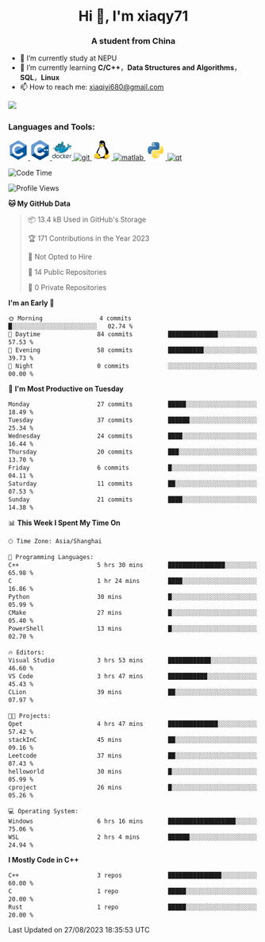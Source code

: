 <h1 align="center">Hi 👋, I'm xiaqy71</h1>
<h3 align="center">A student from China</h3>

- 🔭 I’m currently study at NEPU
- 🌱 I’m currently learning **C/C++**，**Data Structures and Algorithms**，**SQL**，**Linux**
- 📫 How to reach me: xiaqiyi680@gmail.com

![](https://github-readme-stats.vercel.app/api?username=xiaqy71)

<h3 align="left">Languages and Tools:</h3>
<p align="left"> <a href="https://www.cprogramming.com/" target="_blank" rel="noreferrer"> <img src="https://raw.githubusercontent.com/devicons/devicon/master/icons/c/c-original.svg" alt="c" width="40" height="40"/> </a> <a href="https://www.w3schools.com/cpp/" target="_blank" rel="noreferrer"> <img src="https://raw.githubusercontent.com/devicons/devicon/master/icons/cplusplus/cplusplus-original.svg" alt="cplusplus" width="40" height="40"/> </a> <a href="https://www.docker.com/" target="_blank" rel="noreferrer"> <img src="https://raw.githubusercontent.com/devicons/devicon/master/icons/docker/docker-original-wordmark.svg" alt="docker" width="40" height="40"/> </a> <a href="https://git-scm.com/" target="_blank" rel="noreferrer"> <img src="https://www.vectorlogo.zone/logos/git-scm/git-scm-icon.svg" alt="git" width="40" height="40"/> </a> <a href="https://www.linux.org/" target="_blank" rel="noreferrer"> <img src="https://raw.githubusercontent.com/devicons/devicon/master/icons/linux/linux-original.svg" alt="linux" width="40" height="40"/> </a> <a href="https://www.mathworks.com/" target="_blank" rel="noreferrer"> <img src="https://upload.wikimedia.org/wikipedia/commons/2/21/Matlab_Logo.png" alt="matlab" width="40" height="40"/> </a> <a href="https://www.python.org" target="_blank" rel="noreferrer"> <img src="https://raw.githubusercontent.com/devicons/devicon/master/icons/python/python-original.svg" alt="python" width="40" height="40"/> </a> <a href="https://www.qt.io/" target="_blank" rel="noreferrer"> <img src="https://upload.wikimedia.org/wikipedia/commons/0/0b/Qt_logo_2016.svg" alt="qt" width="40" height="40"/> </a> </p>

<!--START_SECTION:waka-->
![Code Time](http://img.shields.io/badge/Code%20Time-209%20hrs%204%20mins-blue)

![Profile Views](http://img.shields.io/badge/Profile%20Views-5-blue)

**🐱 My GitHub Data** 

> 📦 13.4 kB Used in GitHub's Storage 
 > 
> 🏆 171 Contributions in the Year 2023
 > 
> 🚫 Not Opted to Hire
 > 
> 📜 14 Public Repositories 
 > 
> 🔑 0 Private Repositories 
 > 
**I'm an Early 🐤** 

```text
🌞 Morning                4 commits           █░░░░░░░░░░░░░░░░░░░░░░░░   02.74 % 
🌆 Daytime                84 commits          ██████████████░░░░░░░░░░░   57.53 % 
🌃 Evening                58 commits          ██████████░░░░░░░░░░░░░░░   39.73 % 
🌙 Night                  0 commits           ░░░░░░░░░░░░░░░░░░░░░░░░░   00.00 % 
```
📅 **I'm Most Productive on Tuesday** 

```text
Monday                   27 commits          █████░░░░░░░░░░░░░░░░░░░░   18.49 % 
Tuesday                  37 commits          ██████░░░░░░░░░░░░░░░░░░░   25.34 % 
Wednesday                24 commits          ████░░░░░░░░░░░░░░░░░░░░░   16.44 % 
Thursday                 20 commits          ███░░░░░░░░░░░░░░░░░░░░░░   13.70 % 
Friday                   6 commits           █░░░░░░░░░░░░░░░░░░░░░░░░   04.11 % 
Saturday                 11 commits          ██░░░░░░░░░░░░░░░░░░░░░░░   07.53 % 
Sunday                   21 commits          ████░░░░░░░░░░░░░░░░░░░░░   14.38 % 
```


📊 **This Week I Spent My Time On** 

```text
🕑︎ Time Zone: Asia/Shanghai

💬 Programming Languages: 
C++                      5 hrs 30 mins       ████████████████░░░░░░░░░   65.98 % 
C                        1 hr 24 mins        ████░░░░░░░░░░░░░░░░░░░░░   16.86 % 
Python                   30 mins             █░░░░░░░░░░░░░░░░░░░░░░░░   05.99 % 
CMake                    27 mins             █░░░░░░░░░░░░░░░░░░░░░░░░   05.40 % 
PowerShell               13 mins             █░░░░░░░░░░░░░░░░░░░░░░░░   02.70 % 

🔥 Editors: 
Visual Studio            3 hrs 53 mins       ████████████░░░░░░░░░░░░░   46.60 % 
VS Code                  3 hrs 47 mins       ███████████░░░░░░░░░░░░░░   45.43 % 
CLion                    39 mins             ██░░░░░░░░░░░░░░░░░░░░░░░   07.97 % 

🐱‍💻 Projects: 
Qpet                     4 hrs 47 mins       ██████████████░░░░░░░░░░░   57.42 % 
stackInC                 45 mins             ██░░░░░░░░░░░░░░░░░░░░░░░   09.16 % 
Leetcode                 37 mins             ██░░░░░░░░░░░░░░░░░░░░░░░   07.43 % 
helloworld               30 mins             █░░░░░░░░░░░░░░░░░░░░░░░░   05.99 % 
cproject                 26 mins             █░░░░░░░░░░░░░░░░░░░░░░░░   05.26 % 

💻 Operating System: 
Windows                  6 hrs 16 mins       ███████████████████░░░░░░   75.06 % 
WSL                      2 hrs 4 mins        ██████░░░░░░░░░░░░░░░░░░░   24.94 % 
```

**I Mostly Code in C++** 

```text
C++                      3 repos             ███████████████░░░░░░░░░░   60.00 % 
C                        1 repo              █████░░░░░░░░░░░░░░░░░░░░   20.00 % 
Rust                     1 repo              █████░░░░░░░░░░░░░░░░░░░░   20.00 % 
```




 Last Updated on 27/08/2023 18:35:53 UTC
<!--END_SECTION:waka-->




